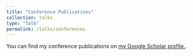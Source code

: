 ```yaml
---
title: "Conference Publications"
collection: talks
type: "Talk"
permalink: /talks/conferences
---
```


You can find my conference publications on <u><a href="{{https://scholar.google.com.tr/citations?user=b0ydPSUAAAAJ&hl=tr&oi=ao}}">my Google Scholar profile</a>.</u>.
